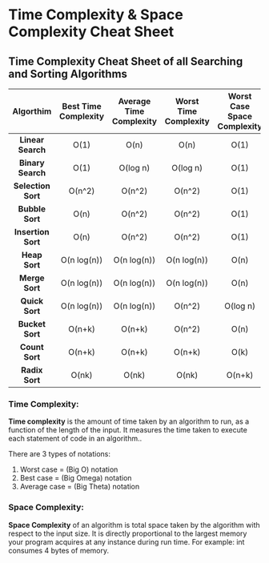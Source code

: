 # Time Complexity & Space Complexity Cheat Sheet

## Time Complexity Cheat Sheet of all Searching and Sorting Algorithms
| **Algorthim**    | **Best Time Complexity** | **Average Time Complexity** | **Worst Time Complexity** | **Worst Case Space Complexity** |
| :--------------: | :------------------:| :---------------------: | :-------------------: | :--------------: |
| **Linear Search** | O(1) | O(n) | O(n) | O(1) |
| **Binary Search** | O(1) | O(log n) | O(log n) | O(1)|
| **Selection Sort** | O(n^2) | O(n^2) | O(n^2) | O(1)|
| **Bubble Sort** | O(n) | O(n^2) | O(n^2) | O(1)|
| **Insertion Sort** | O(n) | O(n^2) | O(n^2) | O(1)|
| **Heap Sort** | O(n log(n)) | O(n log(n)) | O(n log(n)) | O(n)|
| **Merge Sort** | O(n log(n)) | O(n log(n)) | O(n log(n)) | O(n)|
| **Quick Sort** | O(n log(n)) | O(n log(n)) | O(n^2) | O(log n)|
| **Bucket Sort** | O(n+k) | O(n+k) | O(n^2) | O(n)|
| **Count Sort** | O(n+k) | O(n+k) | O(n+k) | O(k)|
| **Radix Sort** | O(nk) | O(nk) | O(nk) | O(n+k)|


### Time Complexity:
  **Time complexity** is the amount of time taken by an algorithm to run, as a function of the length of the input. It measures the time taken to execute each statement of code in an algorithm..
  
There are 3 types of notations:
1.	Worst case = (Big O) notation
2.	Best case = (Big Omega) notation
3.	Average case = (Big Theta) notation

### Space Complexity:
**Space Complexity** of an algorithm is total space taken by the algorithm with respect to the input size. It is directly proportional to the largest memory your program acquires at any instance during run time.
For example: int consumes 4 bytes of memory.

